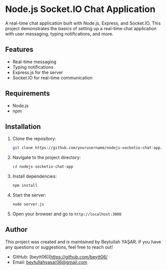 # Node.js Socket.IO Chat Application

A real-time chat application built with Node.js, Express, and Socket.IO. This project demonstrates the basics of setting up a real-time chat application with user messaging, typing notifications, and more.

## Features

- Real-time messaging
- Typing notifications
- Express.js for the server
- Socket.IO for real-time communication

## Requirements

- Node.js
- npm

## Installation

1. Clone the repository:

   ```bash
   git clone https://github.com/yourusername/nodejs-socketio-chat-app.git
   ```

2. Navigate to the project directory:

   ```bash
   cd nodejs-socketio-chat-app
   ```

3. Install dependencies:

   ```bash
   npm install
   ```

4. Start the server:

   ```bash
   node server.js
   ```

5. Open your browser and go to `http://localhost:3000`

## Author

This project was created and is maintained by Beytullah YAŞAR. If you have any questions or suggestions, feel free to reach out!

- GitHub: [beytt06](https://github.com/beytt06/
- Email: [beytullahyasar06@gmail.com](mailto:beytullahyasar06@gmail.com)
